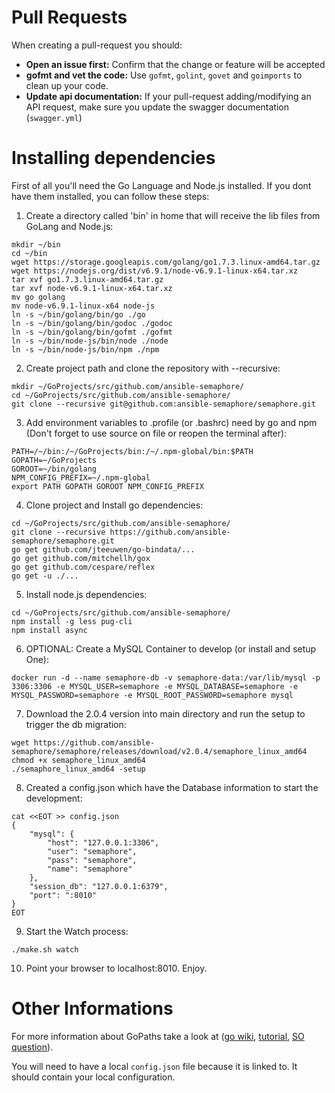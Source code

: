 # Pull Requests

When creating a pull-request you should:

- __Open an issue first:__ Confirm that the change or feature will be accepted
- __gofmt and vet the code:__ Use  `gofmt`, `golint`, `govet` and `goimports` to clean up your code.
- __Update api documentation:__ If your pull-request adding/modifying an API request, make sure you update the swagger documentation (`swagger.yml`)


# Installing dependencies

First of all you'll need the Go Language and Node.js installed. If you dont have them installed, you can follow these steps:

1) Create a directory called 'bin' in home that will receive the lib files from GoLang and Node.js:

```
mkdir ~/bin
cd ~/bin
wget https://storage.googleapis.com/golang/go1.7.3.linux-amd64.tar.gz
wget https://nodejs.org/dist/v6.9.1/node-v6.9.1-linux-x64.tar.xz
tar xvf go1.7.3.linux-amd64.tar.gz
tar xvf node-v6.9.1-linux-x64.tar.xz
mv go golang
mv node-v6.9.1-linux-x64 node-js
ln -s ~/bin/golang/bin/go ./go
ln -s ~/bin/golang/bin/godoc ./godoc
ln -s ~/bin/golang/bin/gofmt ./gofmt
ln -s ~/bin/node-js/bin/node ./node
ln -s ~/bin/node-js/bin/npm ./npm
```

2) Create project path and clone the repository with --recursive:

```
mkdir ~/GoProjects/src/github.com/ansible-semaphore/
cd ~/GoProjects/src/github.com/ansible-semaphore/
git clone --recursive git@github.com:ansible-semaphore/semaphore.git
```

3) Add environment variables to .profile (or .bashrc) need by go and npm (Don't forget to use source on file or reopen the terminal after):

```
PATH=/~/bin:/~/GoProjects/bin:/~/.npm-global/bin:$PATH
GOPATH=~/GoProjects
GOROOT=~/bin/golang
NPM_CONFIG_PREFIX=~/.npm-global
export PATH GOPATH GOROOT NPM_CONFIG_PREFIX
```

4) Clone project and Install go dependencies:

```
cd ~/GoProjects/src/github.com/ansible-semaphore/
git clone --recursive https://github.com/ansible-semaphore/semaphore.git
go get github.com/jteeuwen/go-bindata/...
go get github.com/mitchellh/gox
go get github.com/cespare/reflex
go get -u ./...
```

5)  Install node.js dependencies:

```
cd ~/GoProjects/src/github.com/ansible-semaphore/
npm install -g less pug-cli
npm install async
```

6) OPTIONAL: Create a MySQL Container to develop (or install and setup One):

```
docker run -d --name semaphore-db -v semaphore-data:/var/lib/mysql -p 3306:3306 -e MYSQL_USER=semaphore -e MYSQL_DATABASE=semaphore -e MYSQL_PASSWORD=semaphore -e MYSQL_ROOT_PASSWORD=semaphore mysql
```

7) Download the 2.0.4 version into main directory and run the setup to trigger the db migration:

```
wget https://github.com/ansible-semaphore/semaphore/releases/download/v2.0.4/semaphore_linux_amd64
chmod +x semaphore_linux_amd64
./semaphore_linux_amd64 -setup
```

8) Created a config.json which have the Database information to start the development:

```
cat <<EOT >> config.json
{
    "mysql": {
        "host": "127.0.0.1:3306",
        "user": "semaphore",
        "pass": "semaphore",
        "name": "semaphore"
    },
    "session_db": "127.0.0.1:6379",
    "port": ":8010"
}
EOT
```

9) Start the Watch process:

```
./make.sh watch
```

10) Point your browser to localhost:8010. Enjoy.


# Other Informations

For more information about GoPaths take a look at ([go wiki](https://github.com/golang/go/wiki/GOPATH), [tutorial](http://www.ryanday.net/2012/10/01/installing-go-and-gopath/), [SO question](https://stackoverflow.com/questions/21001387/how-do-i-set-the-gopath-environment-variable-on-ubuntu-what-file-must-i-edit)).


You will need to have a local `config.json` file because it is linked to. It should contain your local configuration.
